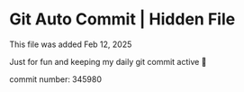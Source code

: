 # Git Auto Commit | Hidden File

This file was added Feb 12, 2025

Just for fun and keeping my daily git commit active 🤪

commit number: 345980
